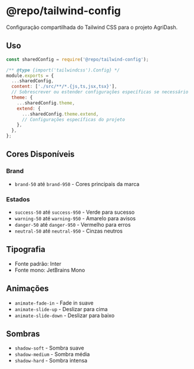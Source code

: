 # @repo/tailwind-config

Configuração compartilhada do Tailwind CSS para o projeto AgriDash.

## Uso

```javascript
const sharedConfig = require('@repo/tailwind-config');

/** @type {import('tailwindcss').Config} */
module.exports = {
  ...sharedConfig,
  content: ['./src/**/*.{js,ts,jsx,tsx}'],
  // Sobrescrever ou estender configurações específicas se necessário
  theme: {
    ...sharedConfig.theme,
    extend: {
      ...sharedConfig.theme.extend,
      // Configurações específicas do projeto
    },
  },
};
```

## Cores Disponíveis

### Brand

- `brand-50` até `brand-950` - Cores principais da marca

### Estados

- `success-50` até `success-950` - Verde para sucesso
- `warning-50` até `warning-950` - Amarelo para avisos
- `danger-50` até `danger-950` - Vermelho para erros
- `neutral-50` até `neutral-950` - Cinzas neutros

## Tipografia

- Fonte padrão: Inter
- Fonte mono: JetBrains Mono

## Animações

- `animate-fade-in` - Fade in suave
- `animate-slide-up` - Deslizar para cima
- `animate-slide-down` - Deslizar para baixo

## Sombras

- `shadow-soft` - Sombra suave
- `shadow-medium` - Sombra média
- `shadow-hard` - Sombra intensa
